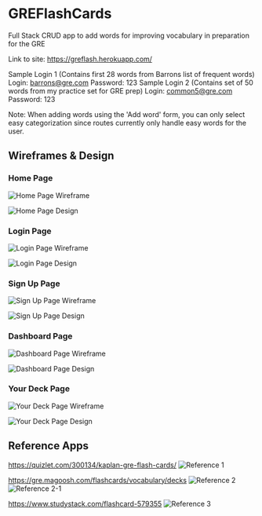 # GREFlashCards

Full Stack CRUD app to add words for improving vocabulary in preparation for the GRE

Link to site: https://greflash.herokuapp.com/

Sample Login 1 (Contains first 28 words from Barrons list of frequent words)
Login: barrons@gre.com
Password: 123
Sample Login 2 (Contains set of 50 words from my practice set for GRE prep)
Login: common5@gre.com
Password: 123

Note: When adding words using the 'Add word' form, you can only select easy categorization since routes currently only handle easy words for the user.

## Wireframes & Design

### Home Page

![Home Page Wireframe](images/wireframes/homePage.png)

![Home Page Design](images/wireframes/homePageDesign.png)

### Login Page

![Login Page Wireframe](images/wireframes/loginPage.png)

![Login Page Design](images/wireframes/loginPageDesign.png)

### Sign Up Page

![Sign Up Page Wireframe](images/wireframes/signUp.png)

![Sign Up Page Design](images/wireframes/signUpDesign.png)

### Dashboard Page

![Dashboard Page Wireframe](images/wireframes/dashboard.png)

![Dashboard Page Design](images/wireframes/dashboardDesign.png)

### Your Deck Page

![Your Deck Page Wireframe](images/wireframes/yourDeck.png)

![Your Deck Page Design](images/wireframes/yourDeckDesign.png)

## Reference Apps

https://quizlet.com/300134/kaplan-gre-flash-cards/
![Reference 1](images/references/reference1.png)

https://gre.magoosh.com/flashcards/vocabulary/decks
![Reference 2](images/references/reference2.png)
![Reference 2-1](images/references/reference21.png)

https://www.studystack.com/flashcard-579355
![Reference 3](images/references/reference3.png)
